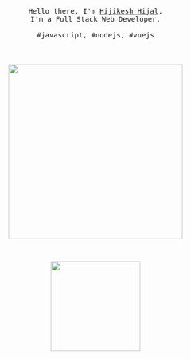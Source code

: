 <p align="center">
  <br>
  <br>
  <br>
  <samp>Hello there. I'm <a href="https://www.linkedin.com/in/hijal/" target="_blank">Hijikesh Hijal</a>.<br> I'm a Full Stack Web Developer.<br><br>#javascript, #nodejs, #vuejs</samp>
  <br>
  <br>
  <br>
  <br>
  <img src="https://thumbs.gfycat.com/SpeedyMealyCornsnake-size_restricted.gif" width="350" />
</p>

<br/>
<p align="center">
  <a href="https://github.com/saidMounaim/" >
    <img height="180em" src="https://github-readme-stats.vercel.app/api?username=hijal&theme=vue&show_icons=true" />
  </a>
 </p>
<br/>

